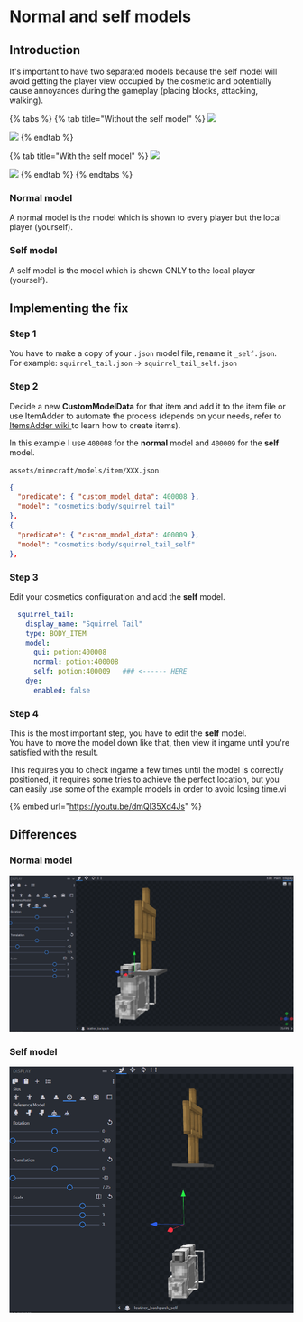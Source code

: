 # Normal and self models

## Introduction

It's important to have two separated models because the self model will avoid getting the player view occupied by the cosmetic and potentially cause annoyances during the gameplay (placing blocks, attacking, walking).

{% tabs %}
{% tab title="Without the self model" %}
![](../../../.gitbook/assets/2022-08-17\_17.47.53.png)

![](../../../.gitbook/assets/2022-08-17\_17.48.40.png)
{% endtab %}

{% tab title="With the self model" %}
![](../../../.gitbook/assets/2022-08-17\_17.48.16.png)

![](../../../.gitbook/assets/2022-08-17\_17.48.40.png)
{% endtab %}
{% endtabs %}

### Normal model

A normal model is the model which is shown to every player but the local player (yourself).

### Self model

A self model is the model which is shown ONLY to the local player (yourself).

## Implementing the fix

### Step 1

You have to make a copy of your `.json` model file, rename it `_self.json`.\
For example: `squirrel_tail.json` -> `squirrel_tail_self.json`

### Step 2

Decide a new **CustomModelData** for that item and add it to the item file or use ItemAdder to automate the process (depends on your needs, refer to [ItemsAdder wiki ](https://itemsadder.devs.beer/)to learn how to create items).

In this example I use `400008` for the **normal** model and `400009` for the **self** model.

`assets/minecraft/models/item/XXX.json`

```json
{
  "predicate": { "custom_model_data": 400008 },
  "model": "cosmetics:body/squirrel_tail"
},
{
  "predicate": { "custom_model_data": 400009 },
  "model": "cosmetics:body/squirrel_tail_self"
},
```

### Step 3

Edit your cosmetics configuration and add the **self** model.

```yaml
  squirrel_tail:
    display_name: "Squirrel Tail"
    type: BODY_ITEM
    model:
      gui: potion:400008
      normal: potion:400008
      self: potion:400009   ### <------ HERE
    dye:
      enabled: false
```

### Step 4

This is the most important step, you have to edit the **self** model.\
You have to move the model down like that, then view it ingame until you're satisfied with the result.

This requires you to check ingame a few times until the model is correctly positioned, it requires some tries to achieve the perfect location, but you can easily use some of the example models  in order to avoid losing time.vi

{% embed url="https://youtu.be/dmQI35Xd4Js" %}

## Differences

### Normal model

![](<../../../.gitbook/assets/image (3).png>)

### Self model

![](<../../../.gitbook/assets/image (9).png>)
